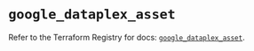 # `google_dataplex_asset`

Refer to the Terraform Registry for docs: [`google_dataplex_asset`](https://registry.terraform.io/providers/hashicorp/google/5.28.0/docs/resources/dataplex_asset).
